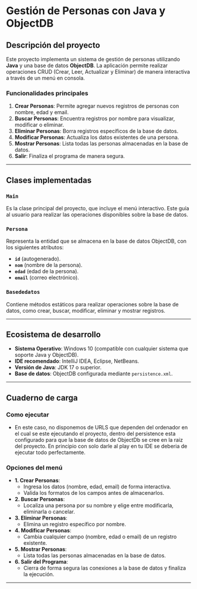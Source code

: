 # Gestión de Personas con Java y ObjectDB

## Descripción del proyecto

Este proyecto implementa un sistema de gestión de personas utilizando **Java** y una base de datos **ObjectDB**. La aplicación permite realizar operaciones CRUD (Crear, Leer, Actualizar y Eliminar) de manera interactiva a través de un menú en consola.

### Funcionalidades principales

1. **Crear Personas**: Permite agregar nuevos registros de personas con nombre, edad y email.
2. **Buscar Personas**: Encuentra registros por nombre para visualizar, modificar o eliminar.
3. **Eliminar Personas**: Borra registros específicos de la base de datos.
4. **Modificar Personas**: Actualiza los datos existentes de una persona.
5. **Mostrar Personas**: Lista todas las personas almacenadas en la base de datos.
6. **Salir**: Finaliza el programa de manera segura.

---

## Clases implementadas

### **`Main`**
Es la clase principal del proyecto, que incluye el menú interactivo. Este guía al usuario para realizar las operaciones disponibles sobre la base de datos.

### **`Persona`**
Representa la entidad que se almacena en la base de datos ObjectDB, con los siguientes atributos:
- **`id`** (autogenerado).
- **`nom`** (nombre de la persona).
- **`edad`** (edad de la persona).
- **`email`** (correo electrónico).

### **`Basededatos`**
Contiene métodos estáticos para realizar operaciones sobre la base de datos, como crear, buscar, modificar, eliminar y mostrar registros.

---

## Ecosistema de desarrollo

- **Sistema Operativo**: Windows 10 (compatible con cualquier sistema que soporte Java y ObjectDB).
- **IDE recomendado**: IntelliJ IDEA, Eclipse, NetBeans.
- **Versión de Java**: JDK 17 o superior.
- **Base de datos**: ObjectDB configurada mediante `persistence.xml`.

---

## Cuaderno de carga

### Como  ejecutar

- En este caso, no disponemos de URLS que dependen del ordenador en el cual se este ejecutando el proyecto, dentro del persistence esta configurado para que la base de datos de ObjectDb se cree en la raiz del proyecto. En principio con solo darle al play en tu IDE se deberia de ejecutar todo perfectamente.

### Opciones del menú

- **1. Crear Personas**:
  - Ingresa los datos (nombre, edad, email) de forma interactiva.
  - Valida los formatos de los campos antes de almacenarlos.
- **2. Buscar Personas**:
  - Localiza una persona por su nombre y elige entre modificarla, eliminarla o cancelar.
- **3. Eliminar Personas**:
  - Elimina un registro específico por nombre.
- **4. Modificar Personas**:
  - Cambia cualquier campo (nombre, edad o email) de un registro existente.
- **5. Mostrar Personas**:
  - Lista todas las personas almacenadas en la base de datos.
- **6. Salir del Programa**:
  - Cierra de forma segura las conexiones a la base de datos y finaliza la ejecución.

---